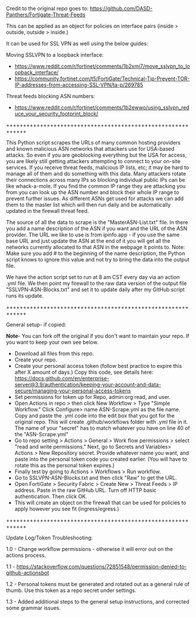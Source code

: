 Credit to the original repo goes to:  https://github.com/DASD-Panthers/Fortigate-Threat-Feeds

This can be applied as an object for policies on interface pairs (inside > outside, outside > inside.) 

It can be used for SSL VPN as well using the below guides:

Moving SSLVPN to a loopback interface:
- https://www.reddit.com/r/fortinet/comments/1b2xmj7/move_sslvpn_to_loopback_interface/
- https://community.fortinet.com/t5/FortiGate/Technical-Tip-Prevent-TOR-IP-addresses-from-accessing-SSL-VPN/ta-p/269785

Threat feeds blocking ASN numbers: 
- https://www.reddit.com/r/fortinet/comments/1b2ewwo/using_sslvpn_reduce_your_security_footprint_block/

++++++++++++++++++++++++++++++++++++++++++++++++++++++++++++

This Python script scrapes the URLs of many common hosting providers and known malicious ASN networks that attackers use for USA-based attacks. So even if you are geoblocking everything but the USA for access, you are likely still getting attackers attempting to connect to your on-site services. If you receive threat feeds, malicious IP lists, etc; it may be hard to manage all of them and do something with this data. Many attackers rotate their connections across many IPs so blocking individual public IPs can be like whack-a-mole.  If you find the common IP range they are attacking you from you can look up the ASN number and block their whole IP range to prevent further issues.  As different ASNs get used for attacks we can add them to the master list which will then run daily and be automatically updated in the firewall threat feed. 

The source of all the data to scrape is the "MasterASN-List.txt" file.  In there you add a name description of the ASN if you want and the URL of the ASN provider.  The URL we like to use is from ipinfo.app - if you use the same base URL and just update the ASN at the end of it you will get all the networks currently allocated to that ASN in the webpage it points to.  Note: Make sure you add # to the beginning of the name description, the Python script knows to ignore this value and not try to bring the data into the output file.  

We have the action script set to run at 8 am CST every day via an action .yml file.  We then point my firewall to the raw data version of the output file "SSLVPN-ASN-Blocks.txt" and set it to update daily after my GitHub script runs its update. 

++++++++++++++++++++++++++++++++++++++++++++++++++++++++++++

General setup- if copied:

**Note**- You can fork off the original if you don't want to maintain your repo. If you want to keep your own see below.
- Download all files from this repo.
- Create your repo.
- Create your personal access token (follow best practice to expire this after X amount of days.) Copy this code, see details here: https://docs.github.com/en/enterprise-server@3.9/authentication/keeping-your-account-and-data-secure/managing-your-personal-access-tokens
- Set permissions for token up for Repo, admin:org read, and user.
- Open Actions in repo > then click New Workflow > Type "Simple Workflow." Click Configure> name ASN-Scrape.yml as the file name. Copy and paste the .yml code into the edit box that you got for the original repo. This will create .github/workflows folder with .yml file in it. The name of your "secret" has to match whatever you have on line 40 of the "ASN-Scrape.yml"
- Go to repo setting > Actions > General > Work flow permissions > select "read and write permissions." Next, go to Secrets and Variables> Actions > New Repository secret. Provide whatever name you want, and paste into the personal token code you created earlier. (You will have to rotate this as the personal token expires.)
- Finally test by going to Actions > Workflows > Run workflow.
- Go to SSLVPN-ASN-Blocks.txt and then click "Raw" to get the URL.
- Open FortiGate > Security Fabric > Create New > Threat Feeds > IP address. Paste in the raw GitHub URL. Turn off HTTP basic authentication. Then click OK.
- This will create an object on the firewall that can be used for policies to apply however you see fit (ingress/egress.)

++++++++++++++++++++++++++++++++++++++++++++++++++++++++++++

Update Log/Token Troubleshooting:

1.0 - Change workflow permissions - otherwise it will error out on the actions process.

1.1 - https://stackoverflow.com/questions/72851548/permission-denied-to-github-actionsbot

1.2 - Personal tokens must be generated and rotated out as a general rule of thumb. Use this token as a repo secret under settings.

1.3 - Added additional steps to the general setup instructions, and corrected some grammar issues.


